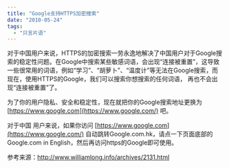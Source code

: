 ```yaml
---
title: "Google支持HTTPS加密搜索"
date: "2010-05-24"
tags: 
  - "只言片语"
---
```


对于中国用户来说，HTTPS的加密搜索一劳永逸地解决了中国用户对于Google搜索的稳定性问题。在Google中搜索某些敏感词语，会出现“连接被重置”，这导致一些很常用的词语，例如“学习”、“胡萝卜”、“温度计”等无法在Google搜索，而现在，使用HTTPS的Google，我们可以搜索你想搜索的任何词语， 再也不会出现“连接被重置”了。

为了你的用户隐私、安全和稳定性，现在就把你的Google搜索地址更换为 [https://www.google.com](https://www.google.com/) 吧。

对于中国 用户来说，如果你访问 [https://www.google.com](https://www.google.com/) 自动跳转Google.com.hk，请点一下页面底部的Google.com in English，然后再访问https的Google即可使用。

参考来源：http://www.williamlong.info/archives/2131.html
